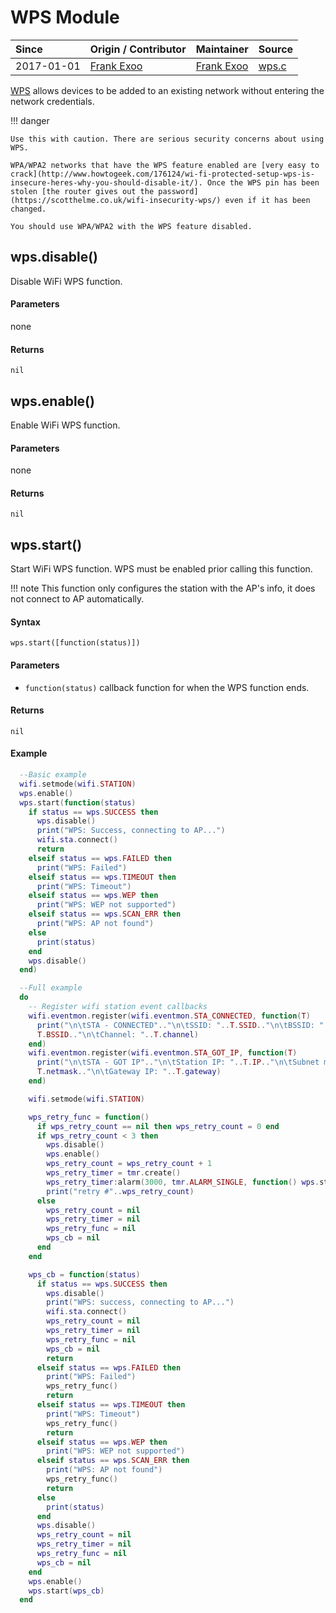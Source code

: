 # WPS Module
| Since  | Origin / Contributor  | Maintainer  | Source  |
| :----- | :-------------------- | :---------- | :------ |
| 2017-01-01 | [Frank Exoo](https://github.com/FrankX0) | [Frank Exoo](https://github.com/FrankX0) | [wps.c](../../app/modules/wps.c)|

[WPS](https://en.wikipedia.org/wiki/Wi-Fi_Protected_Setup) allows devices to be added to an existing network without entering the network credentials.

!!! danger

    Use this with caution. There are serious security concerns about using WPS.

    WPA/WPA2 networks that have the WPS feature enabled are [very easy to crack](http://www.howtogeek.com/176124/wi-fi-protected-setup-wps-is-insecure-heres-why-you-should-disable-it/). Once the WPS pin has been stolen [the router gives out the password](https://scotthelme.co.uk/wifi-insecurity-wps/) even if it has been changed.

    You should use WPA/WPA2 with the WPS feature disabled.

## wps.disable()
Disable WiFi WPS function.

#### Parameters
none

#### Returns
`nil`

## wps.enable()
Enable WiFi WPS function.

#### Parameters
none

#### Returns
`nil`

## wps.start()
Start WiFi WPS function. WPS must be enabled prior calling this function.

!!! note
	This function only configures the station with the AP's info, it does not connect to AP automatically.

#### Syntax
`wps.start([function(status)])`

#### Parameters
- `function(status)` callback function for when the WPS function ends.

#### Returns
`nil`

#### Example
```lua
  --Basic example
  wifi.setmode(wifi.STATION)
  wps.enable()
  wps.start(function(status)
    if status == wps.SUCCESS then
      wps.disable()
      print("WPS: Success, connecting to AP...")
      wifi.sta.connect()
      return
    elseif status == wps.FAILED then
      print("WPS: Failed")
    elseif status == wps.TIMEOUT then
      print("WPS: Timeout")
    elseif status == wps.WEP then
      print("WPS: WEP not supported")
    elseif status == wps.SCAN_ERR then
      print("WPS: AP not found")
    else
      print(status)
    end
    wps.disable()
  end)

  --Full example
  do
    -- Register wifi station event callbacks
    wifi.eventmon.register(wifi.eventmon.STA_CONNECTED, function(T)
      print("\n\tSTA - CONNECTED".."\n\tSSID: "..T.SSID.."\n\tBSSID: "..
      T.BSSID.."\n\tChannel: "..T.channel)
    end)
    wifi.eventmon.register(wifi.eventmon.STA_GOT_IP, function(T)
      print("\n\tSTA - GOT IP".."\n\tStation IP: "..T.IP.."\n\tSubnet mask: "..
      T.netmask.."\n\tGateway IP: "..T.gateway)
    end)

    wifi.setmode(wifi.STATION)

    wps_retry_func = function()
      if wps_retry_count == nil then wps_retry_count = 0 end
      if wps_retry_count < 3 then
        wps.disable()
        wps.enable()
        wps_retry_count = wps_retry_count + 1
        wps_retry_timer = tmr.create()
        wps_retry_timer:alarm(3000, tmr.ALARM_SINGLE, function() wps.start(wps_cb) end)
        print("retry #"..wps_retry_count)
      else
        wps_retry_count = nil
        wps_retry_timer = nil
        wps_retry_func = nil
        wps_cb = nil
      end
    end

    wps_cb = function(status)
      if status == wps.SUCCESS then
        wps.disable()
        print("WPS: success, connecting to AP...")
        wifi.sta.connect()
        wps_retry_count = nil
        wps_retry_timer = nil
        wps_retry_func = nil
        wps_cb = nil
        return
      elseif status == wps.FAILED then
        print("WPS: Failed")
        wps_retry_func()
        return
      elseif status == wps.TIMEOUT then
        print("WPS: Timeout")
        wps_retry_func()
        return
      elseif status == wps.WEP then
        print("WPS: WEP not supported")
      elseif status == wps.SCAN_ERR then
        print("WPS: AP not found")
        wps_retry_func()
        return
      else
        print(status)
      end
      wps.disable()
      wps_retry_count = nil
      wps_retry_timer = nil
      wps_retry_func = nil
      wps_cb = nil
    end
    wps.enable()
    wps.start(wps_cb)
  end

```
